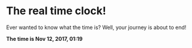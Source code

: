 # The real time clock!

Ever wanted to know what the time is? Well, your journey is about to end!

**The time is Nov 12, 2017, 01:19**